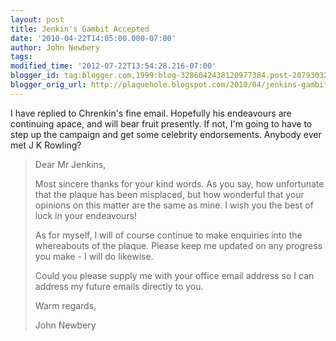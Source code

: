 ```yaml
---
layout: post
title: Jenkin's Gambit Accepted
date: '2010-04-22T14:05:00.000-07:00'
author: John Newbery
tags: 
modified_time: '2012-07-22T13:54:28.216-07:00'
blogger_id: tag:blogger.com,1999:blog-3286042438120977384.post-2079303275132554598
blogger_orig_url: http://plaquehole.blogspot.com/2010/04/jenkins-gambit-accepted.html
---
```


I have replied to Chrenkin's fine email. Hopefully his endeavours are continuing apace, and will bear fruit presently. If not, I'm going to have to step up the campaign and get some celebrity endorsements. Anybody ever met J K Rowling?

> Dear Mr Jenkins,
>
> Most sincere thanks for your kind words. As you say, how unfortunate that the plaque has been misplaced, but how wonderful that your opinions on this matter are the same as mine. I wish you the best of luck in your endeavours!
>
> As for myself, I will of course continue to make enquiries into the whereabouts of the plaque. Please keep me updated on any progress you make - I will do likewise.
>
> Could you please supply me with your office email address so I can address my future emails directly to you.
>
> Warm regards,
>
> John Newbery